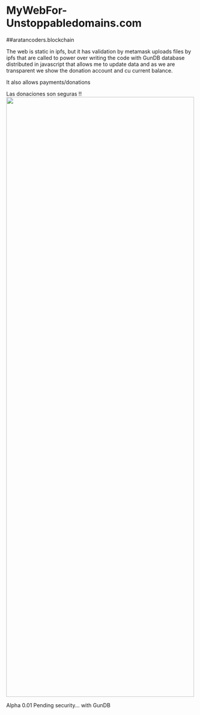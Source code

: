 # MyWebFor-Unstoppabledomains.com
##aratancoders.blockchain

The web is static in ipfs, but it has validation by metamask uploads files by ipfs that are called to power 
over writing the code with GunDB database distributed in javascript that allows me to update data and 
as we are transparent we show the donation account and cu current balance. 

It also allows payments/donations 

Las donaciones son seguras !!
<img src="https://raw.githubusercontent.com/aratan/MyWebFor-Unstoppabledomains.com/main/FireShot%20Capture%20001%20-%20Hello%2C%20world!_%20-%20bafybeidjsvh7dpyv7zp2cx32xcvxwxk4wekg6qs6stn5ymvm6le5yscdpu.ipfs.localhost.png" width="500" height="1600">

Alpha 0.01 Pending security... with GunDB
